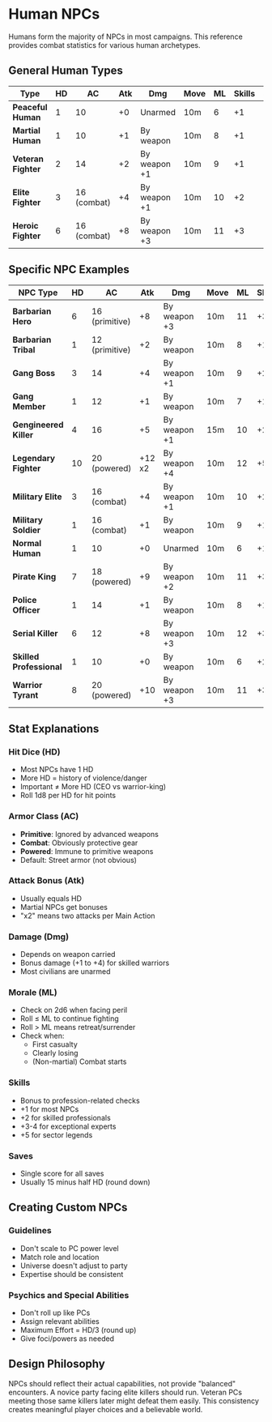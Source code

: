 # Human NPCs

Humans form the majority of NPCs in most campaigns. This reference provides combat statistics for various human archetypes.

## General Human Types

| Type | HD | AC | Atk | Dmg | Move | ML | Skills | Saves |
|------|----|----|-----|-----|------|----|--------|-------|
| **Peaceful Human** | 1 | 10 | +0 | Unarmed | 10m | 6 | +1 | 15+ |
| **Martial Human** | 1 | 10 | +1 | By weapon | 10m | 8 | +1 | 15+ |
| **Veteran Fighter** | 2 | 14 | +2 | By weapon +1 | 10m | 9 | +1 | 14+ |
| **Elite Fighter** | 3 | 16 (combat) | +4 | By weapon +1 | 10m | 10 | +2 | 14+ |
| **Heroic Fighter** | 6 | 16 (combat) | +8 | By weapon +3 | 10m | 11 | +3 | 12+ |

## Specific NPC Examples

| NPC Type | HD | AC | Atk | Dmg | Move | ML | Skills | Saves |
|----------|----|----|-----|-----|------|----|--------|-------|
| **Barbarian Hero** | 6 | 16 (primitive) | +8 | By weapon +3 | 10m | 11 | +3 | 12+ |
| **Barbarian Tribal** | 1 | 12 (primitive) | +2 | By weapon | 10m | 8 | +1 | 15+ |
| **Gang Boss** | 3 | 14 | +4 | By weapon +1 | 10m | 9 | +2 | 14+ |
| **Gang Member** | 1 | 12 | +1 | By weapon | 10m | 7 | +1 | 15+ |
| **Gengineered Killer** | 4 | 16 | +5 | By weapon +1 | 15m | 10 | +2 | 13+ |
| **Legendary Fighter** | 10 | 20 (powered) | +12 x2 | By weapon +4 | 10m | 12 | +5 | 10+ |
| **Military Elite** | 3 | 16 (combat) | +4 | By weapon +1 | 10m | 10 | +2 | 14+ |
| **Military Soldier** | 1 | 16 (combat) | +1 | By weapon | 10m | 9 | +1 | 15+ |
| **Normal Human** | 1 | 10 | +0 | Unarmed | 10m | 6 | +1 | 15+ |
| **Pirate King** | 7 | 18 (powered) | +9 | By weapon +2 | 10m | 11 | +3 | 12+ |
| **Police Officer** | 1 | 14 | +1 | By weapon | 10m | 8 | +1 | 15+ |
| **Serial Killer** | 6 | 12 | +8 | By weapon +3 | 10m | 12 | +3 | 12+ |
| **Skilled Professional** | 1 | 10 | +0 | By weapon | 10m | 6 | +2 | 15+ |
| **Warrior Tyrant** | 8 | 20 (powered) | +10 | By weapon +3 | 10m | 11 | +3 | 11+ |

## Stat Explanations

### Hit Dice (HD)
- Most NPCs have 1 HD
- More HD = history of violence/danger
- Important ≠ More HD (CEO vs warrior-king)
- Roll 1d8 per HD for hit points

### Armor Class (AC)
- **Primitive**: Ignored by advanced weapons
- **Combat**: Obviously protective gear
- **Powered**: Immune to primitive weapons
- Default: Street armor (not obvious)

### Attack Bonus (Atk)
- Usually equals HD
- Martial NPCs get bonuses
- "x2" means two attacks per Main Action

### Damage (Dmg)
- Depends on weapon carried
- Bonus damage (+1 to +4) for skilled warriors
- Most civilians are unarmed

### Morale (ML)
- Check on 2d6 when facing peril
- Roll ≤ ML to continue fighting
- Roll > ML means retreat/surrender
- Check when:
  - First casualty
  - Clearly losing
  - (Non-martial) Combat starts

### Skills
- Bonus to profession-related checks
- +1 for most NPCs
- +2 for skilled professionals
- +3-4 for exceptional experts
- +5 for sector legends

### Saves
- Single score for all saves
- Usually 15 minus half HD (round down)

## Creating Custom NPCs

### Guidelines
- Don't scale to PC power level
- Match role and location
- Universe doesn't adjust to party
- Expertise should be consistent

### Psychics and Special Abilities
- Don't roll up like PCs
- Assign relevant abilities
- Maximum Effort = HD/3 (round up)
- Give foci/powers as needed

## Design Philosophy
NPCs should reflect their actual capabilities, not provide "balanced" encounters. A novice party facing elite killers should run. Veteran PCs meeting those same killers later might defeat them easily. This consistency creates meaningful player choices and a believable world.